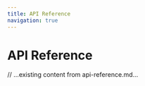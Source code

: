 ```yaml
---
title: API Reference
navigation: true
---
```


# API Reference

// ...existing content from api-reference.md...
